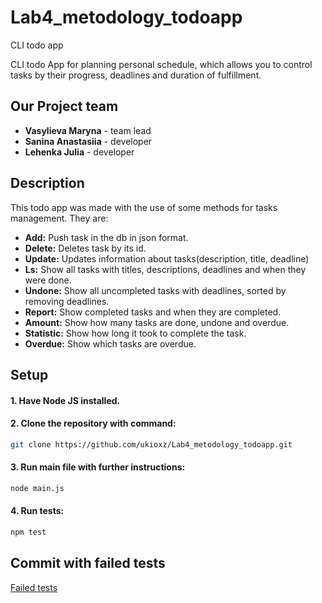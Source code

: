 # Lab4_metodology_todoapp
CLI todo app

CLI todo App for planning personal schedule, which allows you to control tasks by their progress, deadlines and duration of fulfillment. 

## Our Project team
- **Vasylieva Maryna** - team lead 
- **Sanina Anastasiia** - developer 
- **Lehenka Julia** - developer 

## Description
This todo app was made with the use of some methods for tasks management. 
They are: 

- **Add:** Push task in the db in json format. 
- **Delete:** Deletes task by its id. 
- **Update:** Updates information about tasks(description, title, deadline) 
- **Ls:** Show all tasks with titles, descriptions, deadlines and when they were done.  
- **Undone:** Show all uncompleted tasks with deadlines, sorted by removing deadlines. 
- **Report:** Show completed tasks and when they are completed. 
- **Amount:** Show how many tasks are done, undone and overdue. 
- **Statistic:** Show how long it took to complete the task. 
- **Overdue:** Show which tasks are overdue. 

## Setup

#### 1. Have Node JS installed.

#### 2. Clone the repository with command:
```bash
git clone https://github.com/ukioxz/Lab4_metodology_todoapp.git
```
#### 3. Run main file with further instructions:
```bash
node main.js
```
#### 4. Run tests:
```bash
npm test
```
## Commit with failed tests
[Failed tests](https://github.com/ukioxz/Lab4_metodology_todoapp/commit/b0e4a372660103306b7f088fe19d68d992b754d4)
